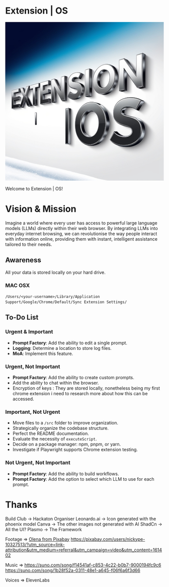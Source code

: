 # Extension | OS

![Presentation Image](./assets/presentation.jpg)

Welcome to Extension | OS!

# Vision & Mission

Imagine a world where every user has access to powerful large language models (LLMs) directly within their web browser. By integrating LLMs into everyday internet browsing, we can revolutionise the way people interact with information online, providing them with instant, intelligent assistance tailored to their needs.

## Awareness

All your data is stored locally on your hard drive.

### MAC OSX

`/Users/<your-username>/Library/Application Support/Google/Chrome/Default/Sync Extension Settings/`

## To-Do List

### Urgent & Important

- **Prompt Factory**: Add the ability to edit a single prompt.
- **Logging**: Determine a location to store log files.
- **MoA**: Implement this feature.

### Urgent, Not Important

- **Prompt Factory**: Add the ability to create custom prompts.
- Add the ability to chat within the browser.
- Encryption of keys : They are stored locally, nonetheless being my first chrome extension i need to research more about how this can be accessed.

### Important, Not Urgent

- Move files to a `/src` folder to improve organization.
- Strategically organize the codebase structure.
- Perfect the README documentation.
- Evaluate the necessity of `executeScript`.
- Decide on a package manager: npm, pnpm, or yarn.
- Investigate if Playwright supports Chrome extension testing.

### Not Urgent, Not Important

- **Prompt Factory**: Add the ability to build workflows.
- **Prompt Factory**: Add the option to select which LLM to use for each prompt.

# Thanks

Build Club -> Hackaton Organiser
Leonardo.ai -> Icon generated with the phoenix model
Canva -> The other images not generated with AI
ShadCn -> All the UI?
Plasmo -> The Framework

Footage => [Olena from Pixabay](https://pixabay.com/users/olenchic-16658974/?utm_source=link-attribution&utm_medium=referral&utm_campaign=video&utm_content=218486)
https://pixabay.com/users/nickype-10327513/?utm_source=link-attribution&utm_medium=referral&utm_campaign=video&utm_content=161402

Music => https://suno.com/song/f14541af-c853-4c22-b0b7-9000194fc9c6
https://suno.com/song/1b28f52a-0311-48e1-a645-f06f6a6f3d66

Voices => ElevenLabs
